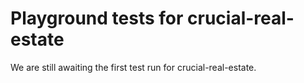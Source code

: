 # Playground tests for crucial-real-estate
We are still awaiting the first test run for crucial-real-estate.
